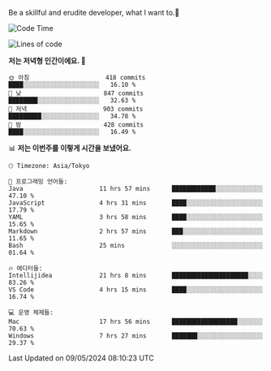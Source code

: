 Be a skillful and erudite developer, what I want to.👶

<!--START_SECTION:waka-->
![Code Time](http://img.shields.io/badge/Code%20Time-785%20hrs%2043%20mins-blue)

![Lines of code](https://img.shields.io/badge/%EC%A0%80%EB%8A%94%20%EC%97%AC%ED%83%9C%EA%B9%8C%EC%A7%80%20-1.7%20million%20%EC%A4%84%EC%9D%98%20%EC%BD%94%EB%93%9C%EB%A5%BC%20%EC%9E%91%EC%84%B1%ED%96%88%EC%96%B4%EC%9A%94.-blue)

**저는 저녁형 인간이에요. 🦉** 

```text
🌞 아침                     418 commits         ████░░░░░░░░░░░░░░░░░░░░░   16.10 % 
🌆 낮　                     847 commits         ████████░░░░░░░░░░░░░░░░░   32.63 % 
🌃 저녁                     903 commits         █████████░░░░░░░░░░░░░░░░   34.78 % 
🌙 밤　                     428 commits         ████░░░░░░░░░░░░░░░░░░░░░   16.49 % 
```


📊 **저는 이번주를 이렇게 시간을 보냈어요.** 

```text
🕑︎ Timezone: Asia/Tokyo

💬 프로그래밍 언어들: 
Java                     11 hrs 57 mins      ████████████░░░░░░░░░░░░░   47.10 % 
JavaScript               4 hrs 31 mins       ████░░░░░░░░░░░░░░░░░░░░░   17.79 % 
YAML                     3 hrs 58 mins       ████░░░░░░░░░░░░░░░░░░░░░   15.65 % 
Markdown                 2 hrs 57 mins       ███░░░░░░░░░░░░░░░░░░░░░░   11.65 % 
Bash                     25 mins             ░░░░░░░░░░░░░░░░░░░░░░░░░   01.64 % 

🔥 에디터들: 
Intellijidea             21 hrs 8 mins       █████████████████████░░░░   83.26 % 
VS Code                  4 hrs 15 mins       ████░░░░░░░░░░░░░░░░░░░░░   16.74 % 

💻 운영 체제들: 
Mac                      17 hrs 56 mins      ██████████████████░░░░░░░   70.63 % 
Windows                  7 hrs 27 mins       ███████░░░░░░░░░░░░░░░░░░   29.37 % 
```


 Last Updated on 09/05/2024 08:10:23 UTC
<!--END_SECTION:waka-->
